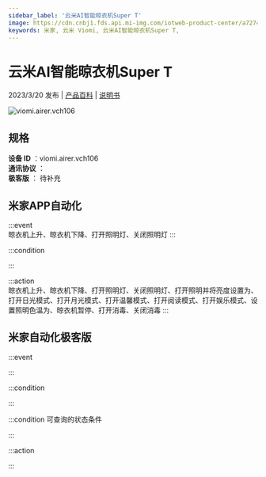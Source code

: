 ```yaml
---
sidebar_label: '云米AI智能晾衣机Super T'
image: https://cdn.cnbj1.fds.api.mi-img.com/iotweb-product-center/a72741e7d4fa9bdb575b183835d34ab1_1676018693474.png?GalaxyAccessKeyId=AKVGLQWBOVIRQ3XLEW&Expires=9223372036854775807&Signature=tUIn48mAA/BQPdopcO639i+RnZg=
keywords: 米家, 云米 Viomi, 云米AI智能晾衣机Super T, 
---
```

# 云米AI智能晾衣机Super T

2023/3/20 发布 | [产品百科](https://home.mi.com/webapp/content/baike/product/index.html?model=viomi.airer.vch106/) | [说明书](https://home.mi.com/views/introduction.html?model=viomi.airer.vch106&region=cn)

![viomi.airer.vch106](https://cdn.cnbj1.fds.api.mi-img.com/iotweb-product-center/a72741e7d4fa9bdb575b183835d34ab1_1676018693474.png?GalaxyAccessKeyId=AKVGLQWBOVIRQ3XLEW&Expires=9223372036854775807&Signature=tUIn48mAA/BQPdopcO639i+RnZg=)

## 规格  
> 
**设备 ID** ：viomi.airer.vch106  
**通讯协议** ：  
**极客版**  ： 待补充 


## 米家APP自动化  

:::event  
晾衣机上升、晾衣机下降、打开照明灯、关闭照明灯
:::

:::condition  

:::

:::action   
晾衣机上升、晾衣机下降、打开照明灯、关闭照明灯、打开照明并将亮度设置为、打开日光模式、打开月光模式、打开温馨模式、打开阅读模式、打开娱乐模式、设置照明色温为、晾衣机暂停、打开消毒、关闭消毒
:::

## 米家自动化极客版  

:::event  

:::

:::condition  

:::

:::condition 可查询的状态条件  

:::

:::action  

:::

        
